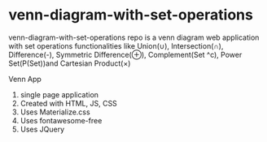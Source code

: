 # venn-diagram-with-set-operations

venn-diagram-with-set-operations repo is a venn diagram web application with set operations functionalities like Union(∪), Intersection(∩), Difference(-), Symmetric Difference(⊕), Complement(Set ^c), Power Set(P(Set))and Cartesian Product(×)

Venn App

1. single page application
2. Created with HTML, JS, CSS
3. Uses Materialize.css
4. Uses fontawesome-free
5. Uses JQuery

